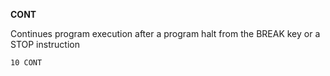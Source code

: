 **CONT**

Continues program execution after a program halt from the BREAK key or a STOP instruction

```ecb2
10 CONT
```
